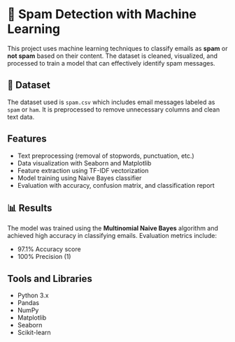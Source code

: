 
# 📧 Spam Detection with Machine Learning

This project uses machine learning techniques to classify emails as **spam** or **not spam** based on their content. The dataset is cleaned, visualized, and processed to train a model that can effectively identify spam messages.

## 📂 Dataset
The dataset used is `spam.csv` which includes email messages labeled as `spam` or `ham`. It is preprocessed to remove unnecessary columns and clean text data.

## Features
- Text preprocessing (removal of stopwords, punctuation, etc.)
- Data visualization with Seaborn and Matplotlib
- Feature extraction using TF-IDF vectorization
- Model training using Naive Bayes classifier
- Evaluation with accuracy, confusion matrix, and classification report


## 📊 Results
The model was trained using the **Multinomial Naive Bayes** algorithm and achieved high accuracy in classifying emails. Evaluation metrics include:
- 97.1% Accuracy score
- 100% Precision (1)

## Tools and Libraries
- Python 3.x
- Pandas
- NumPy
- Matplotlib
- Seaborn
- Scikit-learn

